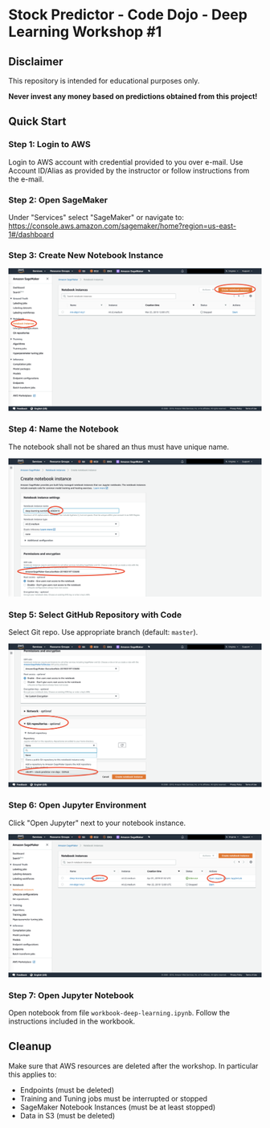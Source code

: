 # Stock Predictor - Code Dojo - Deep Learning Workshop #1

## Disclaimer

This repository is intended for educational purposes only.

**Never invest any money based on predictions obtained from this project!**

## Quick Start

### Step 1: Login to AWS

Login to AWS account with credential provided to you over e-mail.
Use Account ID/Alias as provided by the instructor or follow instructions from the e-mail.

### Step 2: Open SageMaker

Under "Services" select "SageMaker" or navigate to: https://console.aws.amazon.com/sagemaker/home?region=us-east-1#/dashboard

### Step 3: Create New Notebook Instance

![SageMaker Notebooks](images/aws1.png)

### Step 4: Name the Notebook

The notebook shall not be shared an thus must have unique name.

![SageMaker Notebooks](images/aws2.png)

### Step 5: Select GitHub Repository with Code

Select Git repo. Use appropriate branch (default: `master`).

![SageMaker Notebooks](images/aws3.png)

### Step 6: Open Jupyter Environment

Click "Open Jupyter" next to your notebook instance.

![SageMaker Notebooks](images/aws4.png)

### Step 7: Open Jupyter Notebook

Open notebook from file `workbook-deep-learning.ipynb`.
Follow the instructions included in the workbook.

## Cleanup

Make sure that AWS resources are deleted after the workshop. In particular this applies to:
- Endpoints (must be deleted)
- Training and Tuning jobs must be interrupted or stopped
- SageMaker Notebook Instances (must be at least stopped)
- Data in S3 (must be deleted)
